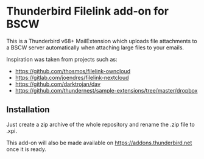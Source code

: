 # Thunderbird Filelink add-on for BSCW

This is a Thunderbird v68+ MailExtension which uploads file attachments to a BSCW server 
automatically when attaching large files to your emails.

Inspiration was taken from projects such as:

* https://github.com/thosmos/filelink-owncloud
* https://gitlab.com/joendres/filelink-nextcloud
* https://github.com/darktrojan/dav
* https://github.com/thundernest/sample-extensions/tree/master/dropbox

## Installation
Just create a zip archive of the whole repository and rename the .zip file to .xpi.

This add-on will also be made available on https://addons.thunderbird.net once it is ready.
